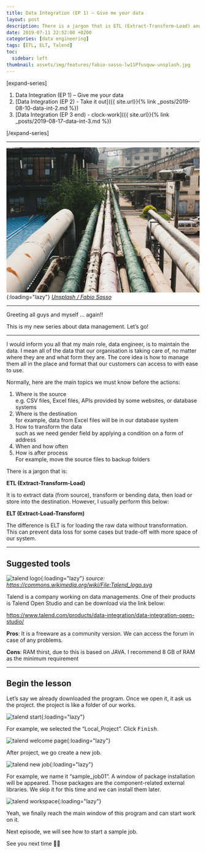 ```yaml
---
title: Data Integration (EP 1) – Give me your data
layout: post
description: There is a jargon that is ETL (Extract-Transform-Load) and ELT (Extract-Load-Transform)
date: 2019-07-11 22:52:00 +0200
categories: [data engineering]
tags: [ETL, ELT, Talend]
toc:
  sidebar: left
thumbnail: assets/img/features/fabio-sasso-lw11Pfusquw-unsplash.jpg
---
```

[expand-series]

  1. Data Integration (EP 1) – Give me your data
  1. [Data Integration (EP 2) - Take it out]({{ site.url}}{% link _posts/2019-08-10-data-int-2.md %})
  1. [Data Integration (EP 3 end) - clock-work]({{ site.url}}{% link _posts/2019-08-17-data-int-3.md %})

[/expand-series]

---
![feature img](/assets/img/features/fabio-sasso-lw11Pfusquw-unsplash.jpg){:loading="lazy"}
*[Unsplash / Fabio Sasso](https://unsplash.com/photos/green-and-white-metal-pipe-lw11Pfusquw)*

---

Greeting all guys and myself … again!!

This is my new series about data management. Let’s go!

---

I would inform you all that my main role, data engineer, is to maintain the data. I mean all of the data that our organisation is taking care of, no matter where they are and what form they are. The core idea is how to manage them all in the place and format that our customers can access to with ease to use.

Normally, here are the main topics we must know before the actions:

1. Where is the source  
  e.g. CSV files, Excel files, APIs provided by some websites, or database systems
1. Where is the destination  
  for example, data from Excel files will be in our database system
1. How to transform the data  
  such as we need gender field by applying a condition on a form of address
1. When and how often
1. How is after process  
  For example, move the source files to backup folders

There is a jargon that is:  

**ETL (Extract-Transform-Load)**

It is to extract data (from source), transform or bending data, then load or store into the destination. However, I usually perform this below:

**ELT (Extract-Load-Transform)**

The difference is ELT is for loading the raw data without transformation. This can prevent data loss for some cases but trade-off with more space of our system.

---

## Suggested tools

![talend logo](https://bluebirzdotnet.s3.ap-southeast-1.amazonaws.com/data_integration_eps/Talend_logo.svg){:loading="lazy"}
*source: <https://commons.wikimedia.org/wiki/File:Talend_logo.svg>*

Talend is a company working on data managements. One of their products is Talend Open Studio and can be download via the link below:

<https://www.talend.com/products/data-integration/data-integration-open-studio/>

**Pros**: It is a freeware as a community version. We can access the forum in case of any problems.

**Cons**: RAM thirst, due to this is based on JAVA. I recommend 8 GB of RAM as the minimum requirement

---

## Begin the lesson

Let’s say we already downloaded the program. Once we open it, it ask us the project. the project is like a folder of our works.

![talend start](https://bluebirzdotnet.s3.ap-southeast-1.amazonaws.com/data_integration_eps/Screen-Shot-2562-07-24-at-23.07.29.png){:loading="lazy"}

For example, we selected the “Local_Project”. Click <kbd>Finish</kbd>.

![talend welcome page](https://bluebirzdotnet.s3.ap-southeast-1.amazonaws.com/data_integration_eps/Screen-Shot-2562-07-24-at-23.10.49.png){:loading="lazy"}

After project, we go create a new job.

![talend new job](https://bluebirzdotnet.s3.ap-southeast-1.amazonaws.com/data_integration_eps/Screen-Shot-2562-07-24-at-23.14.14.png){:loading="lazy"}

For example, we name it “sample_job01”. A window of package installation will be appeared. Those packages are the component-related external libraries. We skip it for this time and we can install them later.

![talend workspace](https://bluebirzdotnet.s3.ap-southeast-1.amazonaws.com/data_integration_eps/Screen-Shot-2562-07-24-at-23.19.44.png){:loading="lazy"}

Yeah, we finally reach the main window of this program and can start work on it.

Next episode, we will see how to start a sample job.

See you next time 👋🏼
